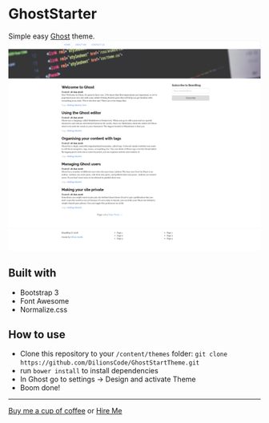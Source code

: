 # GhostStarter
Simple easy <a href="https://ghost.org">Ghost</a> theme.
<img src="https://github.com/DilionsCode/GhostStartTheme/raw/master/download.png" />
## Built with
- Bootstrap 3
- Font Awesome
- Normalize.css

## How to use
- Clone this repository to your `/content/themes` folder: `git clone https://github.com/DilionsCode/GhostStartTheme.git`
- run `bower install` to install dependencies
- In Ghost go to settings -> Design and activate Theme
- Boom done!
<hr />
<a href="https://www.buymeacoffee.com/wBqmQ1egH">Buy me a cup of coffee</a> or <a href="https://dilionsmith.me">Hire Me</a>
